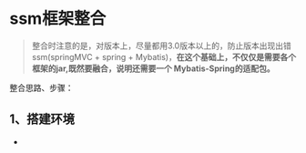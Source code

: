 # ssm框架整合

> 整合时注意的是，对版本上，尽量都用3.0版本以上的，防止版本出现出错                ssm(springMVC + spring + Mybatis)，**在这个基础上，不仅仅是需要各个框架的jar,既然要融合，说明还需要一个 Mybatis-Spring的适配包。**

整合思路、步骤：

## 1、搭建环境

* 